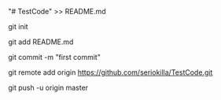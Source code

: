 
"# TestCode" >> README.md

git init

git add README.md

git commit -m "first commit"

git remote add origin https://github.com/seriokilla/TestCode.git

git push -u origin master



